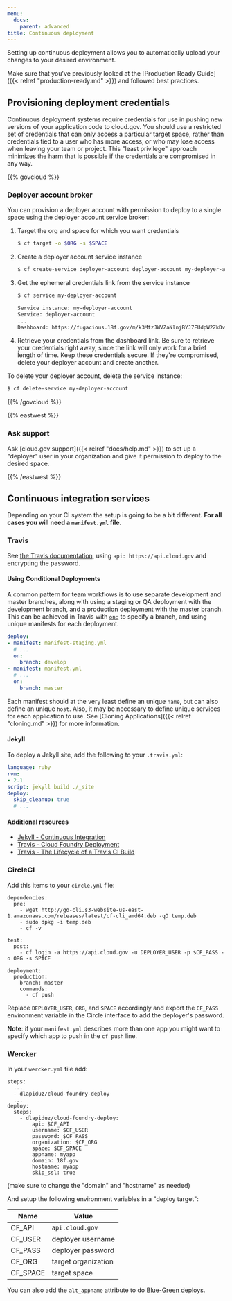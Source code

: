 ```yaml
---
menu:
  docs:
    parent: advanced
title: Continuous deployment
---
```


Setting up continuous deployment allows you to automatically upload your
changes to your desired environment.

Make sure that you've previously looked at the [Production Ready Guide]({{< relref "production-ready.md" >}}) and followed best practices.

## Provisioning deployment credentials

Continuous deployment systems require credentials for use in pushing new versions of your application code to cloud.gov. You should use a restricted set of credentials that can only access a particular target space, rather than credentials tied to a user who has more access, or who may lose access when leaving your team or project. This "least privilege" approach minimizes the harm that is possible if the credentials are compromised in any way.

{{% govcloud %}}
### Deployer account broker

You can provision a deployer account with permission to deploy to a single space using the deployer account service broker:

1. Target the org and space for which you want credentials

    ```bash
    $ cf target -o $ORG -s $SPACE
    ```

1. Create a deployer account service instance

    ```bash
    $ cf create-service deployer-account deployer-account my-deployer-account
    ```

1. Get the ephemeral credentials link from the service instance

    ```bash
    $ cf service my-deployer-account

    Service instance: my-deployer-account
    Service: deployer-account
    ...
    Dashboard: https://fugacious.18f.gov/m/k3MtzJWVZaNlnjBYJ7FUdpW2ZkDvhmQz
    ```

1. Retrieve your credentials from the dashboard link. Be sure to retrieve your credentials right away, since the link will only work for a brief length of time. Keep these credentials secure. If they're compromised, delete your deployer account and create another.

To delete your deployer account, delete the service instance:

```bash
$ cf delete-service my-deployer-account
```
{{% /govcloud %}}

{{% eastwest %}}
### Ask support

Ask [cloud.gov support]({{< relref "docs/help.md" >}}) to set up a "deployer" user in your organization and give it permission to deploy to the desired space.

{{% /eastwest %}}

## Continuous integration services

Depending on your CI system the setup is going to be a bit different. **For all cases you will need a `manifest.yml` file.**

### Travis

See [the Travis documentation](http://docs.travis-ci.com/user/deployment/cloudfoundry/), using `api: https://api.cloud.gov` and encrypting the password.

#### Using Conditional Deployments

A common pattern for team workflows is to use separate development and master branches, along with using a staging or QA deployment with the development branch, and a production deployment with the master branch. This can be achieved in Travis with [`on:`](https://docs.travis-ci.com/user/deployment#Conditional-Releases-with-on%3A) to specify a branch, and using unique manifests for each deployment.

```yaml
deploy:
- manifest: manifest-staging.yml
  # ...
  on:
    branch: develop
- manifest: manifest.yml
  # ...
  on:
    branch: master
```

Each manifest should at the very least define an unique `name`, but can also define an unique `host`. Also, it may be necessary to define unique services for each application to use. See [Cloning Applications]({{< relref "cloning.md" >}}) for more information.

#### Jekyll

To deploy a Jekyll site, add the following to your `.travis.yml`:

```yaml
language: ruby
rvm:
- 2.1
script: jekyll build ./_site
deploy:
  skip_cleanup: true
  # ...
```

#### Additional resources

- [Jekyll - Continuous Integration](http://jekyllrb.com/docs/continuous-integration/)
- [Travis - Cloud Foundry Deployment](http://docs.travis-ci.com/user/deployment/cloudfoundry/)
- [Travis - The Lifecycle of a Travis CI Build](http://docs.travis-ci.com/user/build-lifecycle/)


### CircleCI

Add this items to your `circle.yml` file:

```
dependencies:
  pre:
    - wget http://go-cli.s3-website-us-east-1.amazonaws.com/releases/latest/cf-cli_amd64.deb -qO temp.deb
    - sudo dpkg -i temp.deb
    - cf -v

test:
  post:
    - cf login -a https://api.cloud.gov -u DEPLOYER_USER -p $CF_PASS -o ORG -s SPACE

deployment:
  production:
    branch: master
    commands:
      - cf push
```

Replace `DEPLOYER_USER`, `ORG`, and `SPACE` accordingly and export the `CF_PASS` environment variable in the Circle interface to add the deployer's password.

**Note**: if your `manifest.yml` describes more than one app you might want to specify which app to push in the `cf push` line.


### Wercker

In your `wercker.yml` file add:

```
steps:
  ...
  - dlapiduz/cloud-foundry-deploy
  ...
deploy:
  steps:
    - dlapiduz/cloud-foundry-deploy:
        api: $CF_API
        username: $CF_USER
        password: $CF_PASS
        organization: $CF_ORG
        space: $CF_SPACE
        appname: myapp
        domain: 18f.gov
        hostname: myapp
        skip_ssl: true
```

(make sure to change the "domain" and "hostname" as needed)

And setup the following environment variables in a "deploy target":

| Name    | Value              |
|---------|--------------------|
| CF_API  | `api.cloud.gov`      |
| CF_USER | deployer username  |
| CF_PASS | deployer password  |
| CF_ORG  | target organization|
| CF_SPACE| target space       |



You can also add the `alt_appname` attribute to do [Blue-Green deploys](http://docs.pivotal.io/pivotalcf/devguide/deploy-apps/blue-green.html).
